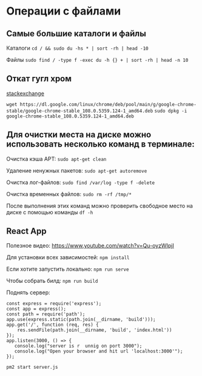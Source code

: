 # Операции с файлами

## Cамые большие каталоги и файлы
Каталоги ```cd / && sudo du -hs * | sort -rh | head -10``` 

Файлы ```sudo find / -type f -exec du -h {} + | sort -rh | head -n 10```

## Откат гугл хром
[stackexchange](https://unix.stackexchange.com/questions/233185/install-older-versions-of-google-chrome-stable-on-ubuntu-14-10)

`wget https://dl.google.com/linux/chrome/deb/pool/main/g/google-chrome-stable/google-chrome-stable_108.0.5359.124-1_amd64.deb`
`sudo dpkg -i google-chrome-stable_108.0.5359.124-1_amd64.deb`

## Для очистки места на диске можно использовать несколько команд в терминале:

Очистка кэша APT: `sudo apt-get clean`

Удаление ненужных пакетов: `sudo apt-get autoremove`

Очистка лог-файлов: `sudo find /var/log -type f -delete`

Очистка временных файлов: `sudo rm -rf /tmp/*`

После выполнения этих команд можно проверить свободное место на диске с помощью команды `df -h`

## React App
Полезное видео: https://www.youtube.com/watch?v=Qu-oyzWIpjI

Для установки всех зависимостей: ```npm install```

Если хотите запустить локально: ```npm run serve```

Чтобы собрать билд: ```npm run build```

Поднять сервер:
```
const express = require('express');
const app = express();
const path = require('path');
app.use(express.static(path.join(__dirname, 'build')));
app.get('/', function (req, res) {
    res.sendFile(path.join(__dirname, 'build', 'index.html'))
});
app.listen(3000, () => {
   console.log("server is r  unnig on port 3000");
   console.log("Open your browser and hit url 'localhost:3000'");
});
```
```pm2 start server.js```



